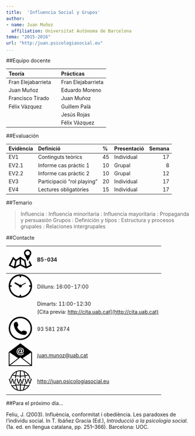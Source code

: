 ```yaml
---
title:  'Influencia Social y Grupos'
author:
- name: Juan Muñoz
  affiliation: Universitat Autònoma de Barcelona
tema: "2015-2016"
url: "http:/juan.psicologiasocial.eu"
...
```


##Equipo docente

| Teoría             |  | Prácticas          |
|:-------------------|:-|:-------------------|
| Fran Elejabarrieta |  | Fran Elejabarrieta |
| Juan Muñoz         |  | Eduardo Moreno     |
| Francisco Tirado   |  | Juan Muñoz         |
| Félix Vázquez      |  | Guillem Palà       |
|                    |  | Jesús Rojas        |
|                    |  | Félix Vázquez      |



##Evaluación

| Evidència | Definició                  | %  | Presentació | Semana |
|:----------|:---------------------------|:---|:------------|-------:|
| EV1       | Continguts teòrics         | 45 | Individual  |     17 |
| EV2.1     | Informe cas pràctic 1      | 10 | Grupal      |      8 |
| EV2.2     | Informe cas pràctic 2      | 10 | Grupal      |     12 |
| EV3       | Participació “rol playing” | 20 | Individual  |     17 |
| EV4       | Lectures obligatòries      | 15 | Individual  |     17 |

##Temario

>Influencia
  : Influencia minoritaria
  : Influencia mayoritaria
  : Propaganda y persuasión
Grupos
:	Definición y tipos
:	Estructura y procesos grupales
:	Relaciones intergrupales

##Contacte

| ![](img/Direccion.png) | B5-034                                                  |
|:-----------------------|:--------------------------------------------------------|
| ![](img/Clock.png)     | Dilluns: 16:00-17:00                                    |
|                        | Dimarts: 11:00-12:30                                    |
|                        | [Cita previa: http://cita.uab.cat](http://cita.uab.cat) |
| ![](img/Telefono.png)  | 93 581 2874                                             |
| ![](img/Correo.png)    | juan.munoz@uab.cat                                      |
| ![](img/Web.png)       | <http://juan.psicologiasocial.eu>                       |

##Para el próximo día...

Feliu, J. (2003). Influència, conformitat i obediència. Les paradoxes de l’individu social. In T. Ibáñez Gracia (Ed.), _Introducció a la psicologia social._ (1a. ed. en llengua catalana, pp. 251–366). Barcelona: UOC.
